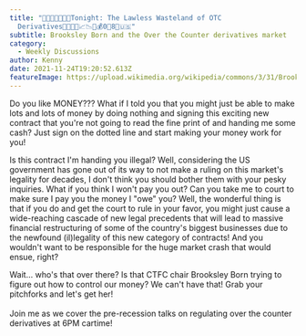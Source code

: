 ```yaml
---
title: "🙈😡🤑🤐😵‍💫🤠Tonight: The Lawless Wasteland of OTC
  Derivatives🤫😱🤬🚀📈📉💵💰0⃣8⃣🇺🇸"
subtitle: Brooksley Born and the Over the Counter derivatives market
category:
  - Weekly Discussions
author: Kenny
date: 2021-11-24T19:20:52.613Z
featureImage: https://upload.wikimedia.org/wikipedia/commons/3/31/Brooksley_Born.jpg
---
```

<!--StartFragment-->

Do you like MONEY??? What if I told you that you might just be able to make lots and lots of money by doing nothing and signing this exciting new contract that you're not going to read the fine print of and handing me some cash? Just sign on the dotted line and start making your money work for you! 

Is this contract I'm handing you illegal? Well, considering the US government has gone out of its way to not make a ruling on this market's legality for decades, I don't think you should bother them with your pesky inquiries. What if you think I won't pay you out? Can you take me to court to make sure I pay you the money I "owe" you? Well, the wonderful thing is that if you do and get the court to rule in your favor, you might just cause a wide-reaching cascade of new legal precedents that will lead to massive financial restructuring of some of the country's biggest businesses due to the newfound (il)legality of this new category of contracts! And you wouldn't want to be responsible for the huge market crash that would ensue, right?

Wait... who's that over there? Is that CTFC chair Brooksley Born trying to figure out how to control our money? We can't have that! Grab your pitchforks and let's get her!\
\
Join me as we cover the pre-recession talks on regulating over the counter derivatives at 6PM cartime! [](https://caltech.zoom.us/my/sovcall)

<!--EndFragment-->